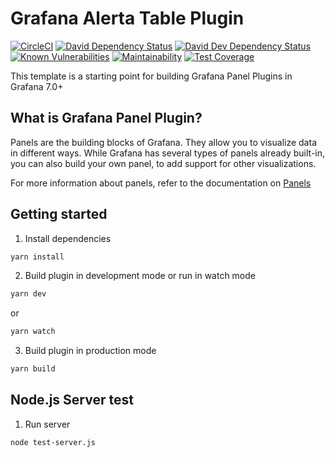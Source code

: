 # Grafana Alerta Table Plugin

[![CircleCI](https://circleci.com/gh/grafana/simple-react-panel.svg?style=svg)](https://circleci.com/gh/grafana/simple-react-panel)
[![David Dependency Status](https://david-dm.org/grafana/simple-react-panel.svg)](https://david-dm.org/grafana/simple-react-panel)
[![David Dev Dependency Status](https://david-dm.org/grafana/simple-react-panel/dev-status.svg)](https://david-dm.org/grafana/simple-react-panel/?type=dev)
[![Known Vulnerabilities](https://snyk.io/test/github/grafana/simple-react-panel/badge.svg)](https://snyk.io/test/github/grafana/simple-react-panel)
[![Maintainability](https://api.codeclimate.com/v1/badges/1dee2585eb412f913cbb/maintainability)](https://codeclimate.com/github/grafana/simple-react-panel/maintainability)
[![Test Coverage](https://api.codeclimate.com/v1/badges/1dee2585eb412f913cbb/test_coverage)](https://codeclimate.com/github/grafana/simple-react-panel/test_coverage)

This template is a starting point for building Grafana Panel Plugins in Grafana 7.0+


## What is Grafana Panel Plugin?
Panels are the building blocks of Grafana. They allow you to visualize data in different ways. While Grafana has several types of panels already built-in, you can also build your own panel, to add support for other visualizations.

For more information about panels, refer to the documentation on [Panels](https://grafana.com/docs/grafana/latest/features/panels/panels/)

## Getting started
1. Install dependencies
```BASH
yarn install
```
2. Build plugin in development mode or run in watch mode
```BASH
yarn dev
```
or
```BASH
yarn watch
```
3. Build plugin in production mode
```BASH
yarn build
```

## Node.js Server test
1. Run server
```BASH
node test-server.js
```
